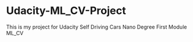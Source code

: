 # Udacity-ML_CV-Project
This is my project for Udacity Self Driving Cars Nano Degree First Module ML_CV
